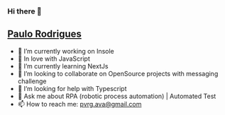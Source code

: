 ### Hi there 👋

<!--
**paulorodrigues99/paulorodrigues99** is a ✨ _special_ ✨ repository because its `README.md` (this file) appears on your GitHub profile. -->

## [Paulo Rodrigues](https://www.linkedin.com/in/paulorodrigues99/)

- 🔭 I’m currently working on Insole
- 💙 In love with JavaScript
- 🌱 I’m currently learning NextJs
- 👯 I’m looking to collaborate on OpenSource projects with messaging challenge
- 🤔 I’m looking for help with Typescript
- 💬 Ask me about RPA (robotic process automation) | Automated Test
- 📫 How to reach me: pvrg.ava@gmail.com

